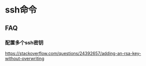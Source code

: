 # ssh命令

## FAQ

### 配置多个ssh密钥

<https://stackoverflow.com/questions/24392657/adding-an-rsa-key-without-overwriting>
